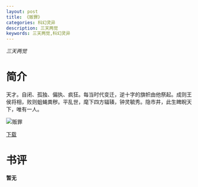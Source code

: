 ```yaml
---
layout: post
title: 《贩罪》
categories: 科幻灵异
description: 三天两觉
keywords: 三天两觉,科幻灵异
---
```

*三天两觉*
# 简介
天才。自闭、孤独、偏执、疯狂。每当时代变迁，逆十字的旗帜由他祭起。成则王侯将相，败则蛆蝇粪秽。平乱世，麾下四方辐辏，钟灵毓秀。隐市井，此生睥睨天下，唯有一人。

![贩罪](https://cdn.jsdelivr.net/gh/YYbooks0/yybooks0img@master/bookscover2/贩罪.29e7fg7xr328.jpg)

[下载](https://link.jscdn.cn/1drv/aHR0cHM6Ly8xZHJ2Lm1zL3QvcyFBaGU2R2dNWmVFb2poa2RXQWpsR01QNkttYksyP2U9SkF4WmRx.txt)

# 书评

**暂无**